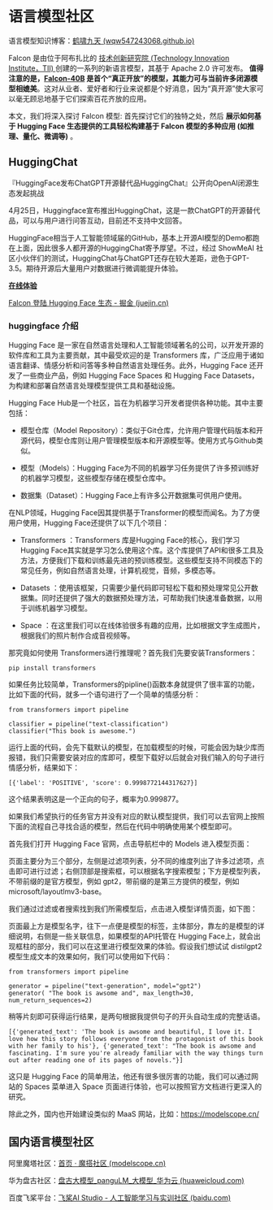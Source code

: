 # 语言模型社区

语言模型知识博客：[鹤啸九天 (wqw547243068.github.io)](https://wqw547243068.github.io/)

Falcon 是由位于阿布扎比的 [技术创新研究院 (Technology Innovation Institute，TII) ](https://www.tii.ae/) 创建的一系列的新语言模型，其基于 Apache 2.0 许可发布。 **值得注意的是，[Falcon-40B](https://huggingface.co/tiiuae/falcon-40b) 是首个“真正开放”的模型，其能力可与当前许多闭源模型相媲美**。这对从业者、爱好者和行业来说都是个好消息，因为“真开源”使大家可以毫无顾忌地基于它们探索百花齐放的应用。

本文，我们将深入探讨 Falcon 模型: 首先探讨它们的独特之处，然后 **展示如何基于 Hugging Face 生态提供的工具轻松构建基于 Falcon 模型的多种应用 (如推理、量化、微调等)** 。

## HuggingChat

『HuggingFace发布ChatGPT开源替代品HuggingChat』公开向OpenAI闭源生态发起挑战

4月25日，Huggingface宣布推出HuggingChat，这是一款ChatGPT的开源替代品，可以与用户进行问答互动，目前还不支持中文回答。

HuggingFace相当于人工智能领域届的GitHub，基本上开源AI模型的Demo都跑在上面，因此很多人都开源的HuggingChat寄予厚望。不过，经过 ShowMeAI 社区小伙伴们的测试，HuggingChat与ChatGPT还存在较大差距，逊色于GPT-3.5。期待开源后大量用户对数据进行微调能提升体验。 

[**在线体验**](https://huggingface.co/chat/)

[Falcon 登陆 Hugging Face 生态 - 掘金 (juejin.cn)](https://juejin.cn/post/7245205625851478053)

### huggingface 介绍

Hugging Face 是一家在自然语言处理和人工智能领域著名的公司，以开发开源的软件库和工具为主要贡献，其中最受欢迎的是 Transformers 库，广泛应用于诸如语言翻译、情感分析和问答等多种自然语言处理任务。此外，Hugging Face 还开发了一些商业产品，例如 Hugging Face Spaces 和 Hugging Face Datasets，为构建和部署自然语言处理模型提供工具和基础设施。

Hugging Face Hub是一个社区，旨在为机器学习开发者提供各种功能。其中主要包括：

* 模型仓库（Model Repository）：类似于Git仓库，允许用户管理代码版本和开源代码，模型仓库则让用户管理模型版本和开源模型等。使用方式与Github类似。

* 模型（Models）：Hugging Face为不同的机器学习任务提供了许多预训练好的机器学习模型，这些模型存储在模型仓库中。

* 数据集（Dataset）：Hugging Face上有许多公开数据集可供用户使用。

在NLP领域，Hugging Face因其提供基于Transformer的模型而闻名。为了方便用户使用，Hugging Face还提供了以下几个项目：

* Transformers ：Transformers 库是Hugging Face的核心，我们学习Hugging Face其实就是学习怎么使用这个库。这个库提供了API和很多工具及方法，方便我们下载和训练最先进的预训练模型。这些模型支持不同模态下的常见任务，例如自然语言处理，计算机视觉，音频，多模态等。

* Datasets ：使用该框架，只需要少量代码即可轻松下载和预处理常见公开数据集。同时还提供了强大的数据预处理方法，可帮助我们快速准备数据，以用于训练机器学习模型。

* Space ：在这里我们可以在线体验很多有趣的应用，比如根据文字生成图片，根据我们的照片制作合成音视频等。

那究竟如何使用 Transformers进行推理呢？首先我们先要安装Transformers：

```
pip install transformers
```

如果任务比较简单，Transformers的pipline()函数本身就提供了很丰富的功能，比如下面的代码，就多一个语句进行了一个简单的情感分析：

```
from transformers import pipeline
​
classifier = pipeline("text-classification")
classifier("This book is awesome.")
```

运行上面的代码，会先下载默认的模型，在加载模型的时候，可能会因为缺少库而报错，我们只需要安装对应的库即可，模型下载好以后就会对我们输入的句子进行情感分析，结果如下：

```
[{'label': 'POSITIVE', 'score': 0.9998772144317627}]
```

这个结果表明这是一个正向的句子，概率为0.999877。

如果我们希望执行的任务官方并没有对应的默认模型提供，我们可以去官网上按照下面的流程自己寻找合适的模型，然后在代码中明确使用某个模型即可。

首先我们打开 Hugging Face 官网，点击导航栏中的 Models 进入模型页面：

页面主要分为三个部分，左侧是过滤项列表，分不同的维度列出了许多过滤项，点击即可进行过滤；右侧顶部是搜索框，可以根据名字搜索模型；下方是模型列表，不带前缀的是官方模型，例如 gpt2，带前缀的是第三方提供的模型，例如 microsoft/layoutlmv3-base。

我们通过过滤或者搜索找到我们所需模型后，点击进入模型详情页面，如下图：

页面最上方是模型名字，往下一点便是模型的标签，主体部分，靠左的是模型的详细说明，右侧是一些关联信息，如果模型的API托管在 Hugging Face上，就会出现框柱的部分，我们可以在这里进行模型效果的体验。假设我们想试试 distilgpt2 模型生成文本的效果如何，我们可以使用如下代码：

```
from transformers import pipeline

generator = pipeline("text-generation", model="gpt2")
generator( "The book is awsome and", max_length=30, num_return_sequences=2)
```

稍等片刻即可获得运行结果，是两句根据我提供句子的开头自动生成的完整话语。

```
[{'generated_text': 'The book is awsome and beautiful, I love it. I love how this story follows everyone from the protagonist of this book with her family to his'}, {'generated_text': "The book is awsome and fascinating. I'm sure you're already familiar with the way things turn out after reading one of its pages of novels."}]
```

这只是 Hugging Face 的简单用法，他还有很多很厉害的功能，我们可以通过网站的 Spaces 菜单进入 Space 页面进行体验，也可以按照官方文档进行更深入的研究。

除此之外，国内也开始建设类似的 MaaS 网站，比如：<https://modelscope.cn/>

## 国内语言模型社区

阿里魔塔社区：[首页 · 魔搭社区 (modelscope.cn)](https://modelscope.cn/home)

华为盘古社区：[盘古大模型_panguLM_大模型_华为云 (huaweicloud.com)](https://www.huaweicloud.com/product/pangu.html?utm_source=baidu&utm_medium=se-cpc-op&utm_campaign=&utm_content=&utm_term=盘古大模型&utm_adplace=AdPlace082471)

百度飞桨平台：[飞桨AI Studio - 人工智能学习与实训社区 (baidu.com)](https://aistudio.baidu.com/aistudio/modelsoverview?lang=zh_CN)